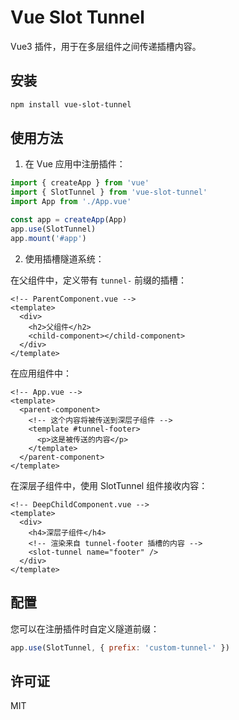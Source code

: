# Vue Slot Tunnel

Vue3 插件，用于在多层组件之间传递插槽内容。

## 安装

```bash
npm install vue-slot-tunnel
```

## 使用方法

1. 在 Vue 应用中注册插件：

```js
import { createApp } from 'vue'
import { SlotTunnel } from 'vue-slot-tunnel'
import App from './App.vue'

const app = createApp(App)
app.use(SlotTunnel)
app.mount('#app')
```

2. 使用插槽隧道系统：

在父组件中，定义带有 `tunnel-` 前缀的插槽：

```vue
<!-- ParentComponent.vue -->
<template>
  <div>
    <h2>父组件</h2>
    <child-component></child-component>
  </div>
</template>
```

在应用组件中：

```vue
<!-- App.vue -->
<template>
  <parent-component>
    <!-- 这个内容将被传送到深层子组件 -->
    <template #tunnel-footer>
      <p>这是被传送的内容</p>
    </template>
  </parent-component>
</template>
```

在深层子组件中，使用 SlotTunnel 组件接收内容：

```vue
<!-- DeepChildComponent.vue -->
<template>
  <div>
    <h4>深层子组件</h4>
    <!-- 渲染来自 tunnel-footer 插槽的内容 -->
    <slot-tunnel name="footer" />
  </div>
</template>
```

## 配置

您可以在注册插件时自定义隧道前缀：

```js
app.use(SlotTunnel, { prefix: 'custom-tunnel-' })
```

## 许可证

MIT
